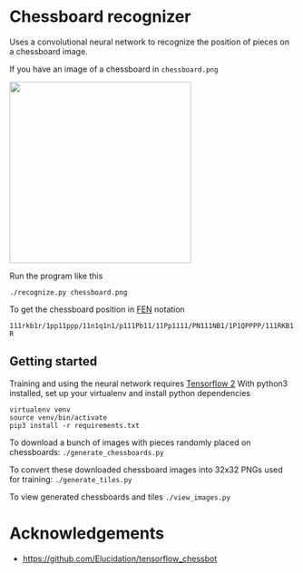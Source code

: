 # Chessboard recognizer

Uses a convolutional neural network to recognize the position of pieces
on a chessboard image.

If you have an image of a chessboard in `chessboard.png`

<img src="https://user-images.githubusercontent.com/208617/69907303-d526b400-13a0-11ea-982f-47dc7cacecdc.png" width=320 />

Run the program like this

`./recognize.py chessboard.png`

To get the chessboard position in [FEN](https://en.wikipedia.org/wiki/Forsyth%E2%80%93Edwards_Notation) notation

`111rkb1r/1pp11ppp/11n1q1n1/p111Pb11/11Pp1111/PN111NB1/1P1QPPPP/111RKB1R`

## Getting started

Training and using the neural network requires [Tensorflow 2](https://www.tensorflow.org/)
With python3 installed, set up your virtualenv and install python dependencies
```
virtualenv venv
source venv/bin/activate
pip3 install -r requirements.txt
```

To download a bunch of images with pieces randomly placed on chessboards:
`./generate_chessboards.py`

To convert these downloaded chessboard images into 32x32 PNGs used for training:
`./generate_tiles.py`

To view generated chessboards and tiles
`./view_images.py`

# Acknowledgements

* https://github.com/Elucidation/tensorflow_chessbot
